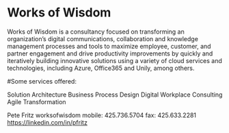 # Works of Wisdom
Works of Wisdom is a consultancy focused on transforming an organization’s digital communications, collaboration and knowledge management processes and tools to maximize employee, customer, and partner engagement and drive productivity improvements by quickly and iteratively building innovative solutions using a variety of cloud services and technologies, including Azure, Office365 and Unily, among others. 

#Some services offered:

Solution Architecture
Business Process Design
Digital Workplace Consulting
Agile Transformation

Pete Fritz
worksofwisdom
mobile: 425.736.5704
fax: 425.633.2281
https://linkedin.com/in/pfritz
 
